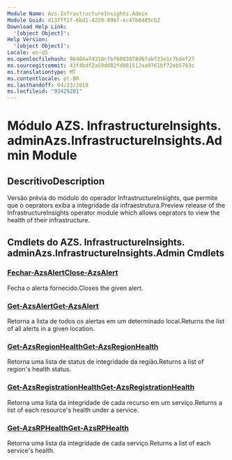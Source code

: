 ```yaml
---
Module Name: Azs.InfrastructureInsights.Admin
Module Guid: d137ff2f-6bd1-4220-896f-ec47b0485cb2
Download Help Link:
  '[object Object]': 
Help Version:
  '[object Object]': 
Locale: en-US
ms.openlocfilehash: 96404af4318cfbf6003078d6fabf23e1c7bdef27
ms.sourcegitcommit: 43f4bdf2a59dd82fd881512aa9761bf72eb5703c
ms.translationtype: MT
ms.contentlocale: pt-BR
ms.lasthandoff: 04/23/2019
ms.locfileid: "93425281"
---
```

# <span data-ttu-id="99e07-101">Módulo AZS. InfrastructureInsights. admin</span><span class="sxs-lookup"><span data-stu-id="99e07-101">Azs.InfrastructureInsights.Admin Module</span></span>
## <span data-ttu-id="99e07-102">Descritivo</span><span class="sxs-lookup"><span data-stu-id="99e07-102">Description</span></span>
<span data-ttu-id="99e07-103">Versão prévia do módulo do operador InfrastructureInsights, que permite que o oeprators exiba a integridade da infraestrutura.</span><span class="sxs-lookup"><span data-stu-id="99e07-103">Preview release of the InfrastructureInsights operator module which allows oeprators to view the health of their infrastructure.</span></span>

## <span data-ttu-id="99e07-104">Cmdlets do AZS. InfrastructureInsights. admin</span><span class="sxs-lookup"><span data-stu-id="99e07-104">Azs.InfrastructureInsights.Admin Cmdlets</span></span>
### [<span data-ttu-id="99e07-105">Fechar-AzsAlert</span><span class="sxs-lookup"><span data-stu-id="99e07-105">Close-AzsAlert</span></span>](Close-AzsAlert.md)
<span data-ttu-id="99e07-106">Fecha o alerta fornecido.</span><span class="sxs-lookup"><span data-stu-id="99e07-106">Closes the given alert.</span></span>

### [<span data-ttu-id="99e07-107">Get-AzsAlert</span><span class="sxs-lookup"><span data-stu-id="99e07-107">Get-AzsAlert</span></span>](Get-AzsAlert.md)
<span data-ttu-id="99e07-108">Retorna a lista de todos os alertas em um determinado local.</span><span class="sxs-lookup"><span data-stu-id="99e07-108">Returns the list of all alerts in a given location.</span></span>

### [<span data-ttu-id="99e07-109">Get-AzsRegionHealth</span><span class="sxs-lookup"><span data-stu-id="99e07-109">Get-AzsRegionHealth</span></span>](Get-AzsRegionHealth.md)
<span data-ttu-id="99e07-110">Retorna uma lista de status de integridade da região.</span><span class="sxs-lookup"><span data-stu-id="99e07-110">Returns a list of region's health status.</span></span>

### [<span data-ttu-id="99e07-111">Get-AzsRegistrationHealth</span><span class="sxs-lookup"><span data-stu-id="99e07-111">Get-AzsRegistrationHealth</span></span>](Get-AzsRegistrationHealth.md)
<span data-ttu-id="99e07-112">Retorna uma lista da integridade de cada recurso em um serviço.</span><span class="sxs-lookup"><span data-stu-id="99e07-112">Returns a list of each resource's health under a service.</span></span>

### [<span data-ttu-id="99e07-113">Get-AzsRPHealth</span><span class="sxs-lookup"><span data-stu-id="99e07-113">Get-AzsRPHealth</span></span>](Get-AzsRPHealth.md)
<span data-ttu-id="99e07-114">Retorna uma lista da integridade de cada serviço.</span><span class="sxs-lookup"><span data-stu-id="99e07-114">Returns a list of each service's health.</span></span>

